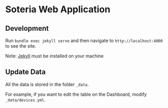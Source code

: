 # Soteria Web Application

## Development

Run `bundle exec jekyll serve` and then navigate to `http://localhost:4000` to see the site.

Note: [Jekyll](https://jekyllrb.com/) must be installed on your machine

## Update Data

All the data is stored in the folder `_data`.

For example, if you want to edit the table on the Dashboard, modify `_data/devices.yml`.
